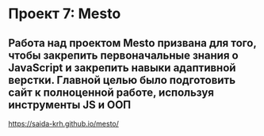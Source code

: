 # Проект 7: Mesto

## Работа над проектом Mesto призвана для того, чтобы закрепить первоначальные знания о JavaScript и закрепить навыки адаптивной верстки. Главной целью было подготовить сайт к полноценной работе, используя инструменты JS и ООП


https://saida-krh.github.io/mesto/